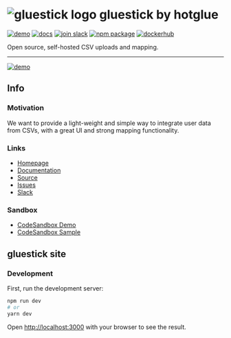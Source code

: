 # ![gluestick logo](https://cdn.statically.io/gh/hotgluexyz/gluestick/master/assets/gs-icon.svg) gluestick by hotglue
<p>
  <a href="https://1c1dl.csb.app"><img src="https://img.shields.io/badge/demo-View%20demo-red" alt="demo"></a>
  <a href="https://docs.gluestick.xyz"><img src="https://img.shields.io/badge/docs-Read%20docs-blueviolet" alt="docs"></a>
  <a href="https://bit.ly/2KBGGq1"><img src="https://img.shields.io/badge/slack-Join%20Slack-blue" alt="join slack"></a>
  <a href="https://www.npmjs.com/package/gluestick-elements"><img src="https://img.shields.io/npm/v/gluestick-elements.svg" alt="npm package"></a>
  <a href="https://hub.docker.com/r/hotglue/gluestick-api"><img src="https://img.shields.io/badge/dockerhub-Image-9cf" alt="dockerhub"/></a>
</p>

Open source, self-hosted CSV uploads and mapping.

---

[![demo](https://cdn.statically.io/gh/hotgluexyz/gluestick/master/assets/gluestick.gif)](https://1c1dl.csb.app)

## Info

### Motivation
We want to provide a light-weight and simple way to integrate user data from CSVs, with a great UI and strong mapping functionality. 

### Links
- [Homepage](https://gluestick.xyz)
- [Documentation](https://docs.gluestick.xyz)
- [Source](https://github.com/hotgluexyz/gluestick)
- [Issues](https://github.com/hotgluexyz/gluestick/issues)
- [Slack](https://bit.ly/2KBGGq1)

### Sandbox
- [CodeSandbox Demo](https://1c1dl.csb.app)
- [CodeSandbox Sample](https://codesandbox.io/s/gluestick-demo-1c1dl)

## gluestick site

### Development

First, run the development server:

```bash
npm run dev
# or
yarn dev
```

Open [http://localhost:3000](http://localhost:3000) with your browser to see the result.

